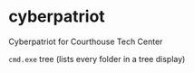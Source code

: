 # cyberpatriot
Cyberpatriot for Courthouse Tech Center

`cmd.exe` tree (lists every folder in a tree display)
